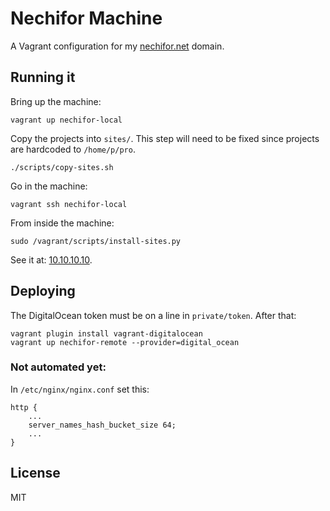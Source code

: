 # Nechifor Machine

A Vagrant configuration for my [nechifor.net](http://nechifor.net) domain.

## Running it

Bring up the machine:

    vagrant up nechifor-local

Copy the projects into `sites/`. This step will need to be fixed since projects
are hardcoded to `/home/p/pro`.

    ./scripts/copy-sites.sh

Go in the machine:

    vagrant ssh nechifor-local

From inside the machine:

    sudo /vagrant/scripts/install-sites.py

See it at: [10.10.10.10](http://10.10.10.10).

## Deploying

The DigitalOcean token must be on a line in `private/token`. After that:

    vagrant plugin install vagrant-digitalocean
    vagrant up nechifor-remote --provider=digital_ocean

### Not automated yet:

In `/etc/nginx/nginx.conf` set this:

    http {
        ...
        server_names_hash_bucket_size 64;
        ...
    }

## License

MIT
